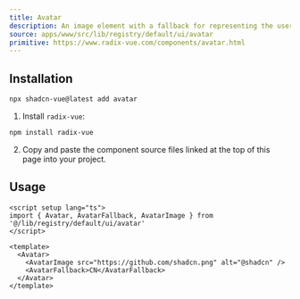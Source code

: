 ```yaml
---
title: Avatar
description: An image element with a fallback for representing the user.
source: apps/www/src/lib/registry/default/ui/avatar 
primitive: https://www.radix-vue.com/components/avatar.html
---
```



<ComponentPreview name="AvatarDemo" /> 


## Installation

```bash
npx shadcn-vue@latest add avatar
```

<ManualInstall>

1. Install `radix-vue`:

```bash
npm install radix-vue
```

2. Copy and paste the component source files linked at the top of this page into your project.
</ManualInstall>

## Usage

```vue
<script setup lang="ts">
import { Avatar, AvatarFallback, AvatarImage } from '@/lib/registry/default/ui/avatar'
</script>

<template>
  <Avatar>
    <AvatarImage src="https://github.com/shadcn.png" alt="@shadcn" />
    <AvatarFallback>CN</AvatarFallback>
  </Avatar>
</template>
```